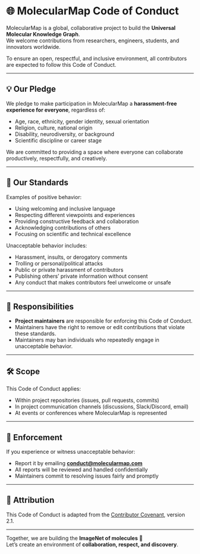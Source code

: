 # 🌐 MolecularMap Code of Conduct

MolecularMap is a global, collaborative project to build the **Universal Molecular Knowledge Graph**.  
We welcome contributions from researchers, engineers, students, and innovators worldwide.  

To ensure an open, respectful, and inclusive environment, all contributors are expected to follow this Code of Conduct.

---

## 💡 Our Pledge

We pledge to make participation in MolecularMap a **harassment-free experience for everyone**, regardless of:
- Age, race, ethnicity, gender identity, sexual orientation  
- Religion, culture, national origin  
- Disability, neurodiversity, or background  
- Scientific discipline or career stage  

We are committed to providing a space where everyone can collaborate productively, respectfully, and creatively.

---

## 🤝 Our Standards

Examples of positive behavior:
- Using welcoming and inclusive language  
- Respecting different viewpoints and experiences  
- Providing constructive feedback and collaboration  
- Acknowledging contributions of others  
- Focusing on scientific and technical excellence  

Unacceptable behavior includes:
- Harassment, insults, or derogatory comments  
- Trolling or personal/political attacks  
- Public or private harassment of contributors  
- Publishing others’ private information without consent  
- Any conduct that makes contributors feel unwelcome or unsafe  

---

## 📜 Responsibilities

- **Project maintainers** are responsible for enforcing this Code of Conduct.  
- Maintainers have the right to remove or edit contributions that violate these standards.  
- Maintainers may ban individuals who repeatedly engage in unacceptable behavior.  

---

## 🛠 Scope

This Code of Conduct applies:
- Within project repositories (issues, pull requests, commits)  
- In project communication channels (discussions, Slack/Discord, email)  
- At events or conferences where MolecularMap is represented  

---

## 🚨 Enforcement

If you experience or witness unacceptable behavior:
- Report it by emailing **conduct@molecularmap.com**  
- All reports will be reviewed and handled confidentially  
- Maintainers commit to resolving issues fairly and promptly  

---

## 📅 Attribution

This Code of Conduct is adapted from the [Contributor Covenant](https://www.contributor-covenant.org), version 2.1.

---

Together, we are building the **ImageNet of molecules** 🌌  
Let’s create an environment of **collaboration, respect, and discovery**.

